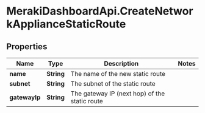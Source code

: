 # MerakiDashboardApi.CreateNetworkApplianceStaticRoute

## Properties
Name | Type | Description | Notes
------------ | ------------- | ------------- | -------------
**name** | **String** | The name of the new static route | 
**subnet** | **String** | The subnet of the static route | 
**gatewayIp** | **String** | The gateway IP (next hop) of the static route | 


